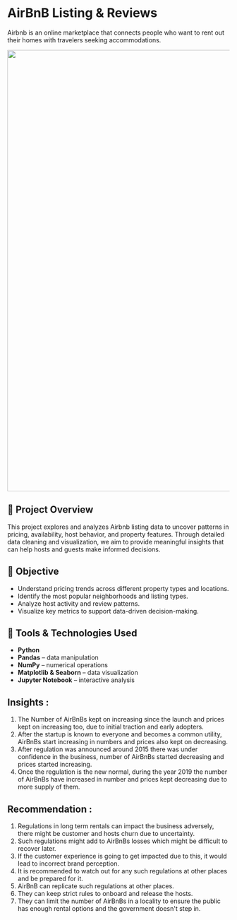 # AirBnB Listing & Reviews
Airbnb is an online marketplace that connects people who want to rent out their homes with travelers seeking accommodations. 


<img src="https://specials-images.forbesimg.com/imageserve/5e4fc2ded378190007f3f9f2/960x0.jpg" width=1000>


## 📁 Project Overview
This project explores and analyzes Airbnb listing data to uncover patterns in pricing, availability, host behavior, and property features. Through detailed data cleaning and visualization, we aim to provide meaningful insights that can help hosts and guests make informed decisions.


## 📌 Objective
- Understand pricing trends across different property types and locations.
- Identify the most popular neighborhoods and listing types.
- Analyze host activity and review patterns.
- Visualize key metrics to support data-driven decision-making.


## 🧰 Tools & Technologies Used
- **Python**
- **Pandas** – data manipulation
- **NumPy** – numerical operations
- **Matplotlib & Seaborn** – data visualization
- **Jupyter Notebook** – interactive analysis


## Insights :
1. The Number of AirBnBs kept on increasing since the launch and prices kept on increasing too, due to initial traction and early adopters.
2. After the startup is known to everyone and becomes a common utility, AirBnBs start increasing in numbers and prices also kept on decreasing.
3. After regulation was announced around 2015 there was under confidence in the business, number of AirBnBs started decreasing and prices started increasing.
4. Once the regulation is the new normal, during the year 2019 the number of AirBnBs have increased in number and prices kept decreasing due to more supply of them.

## Recommendation :
1. Regulations in long term rentals can impact the business adversely, there might be customer and hosts churn due to uncertainty.
2. Such regulations might add to AirBnBs losses which might be difficult to recover later.
3. If the customer experience is going to get impacted due to this, it would lead to incorrect brand perception.
4. It is recommended to watch out for any such regulations at other places and be prepared for it.
5. AirBnB can replicate such regulations at other places.
6. They can keep strict rules to onboard and release the hosts.
7. They can limit the number of AirBnBs in a locality to ensure the public has enough rental options and the government doesn't step in.
